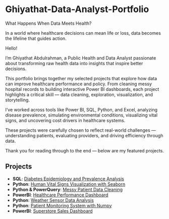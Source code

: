# Ghiyathat-Data-Analyst-Portfolio

What Happens When Data Meets Health?

In a world where healthcare decisions can mean life or loss, data becomes the lifeline that guides action.

Hello!

I’m Ghiyathat Abdulrahman, a Public Health and Data Analyst passionate about transforming raw health data into insights that inspire better decisions.

This portfolio brings together my selected projects that explore how data can improve healthcare performance and policy. From cleaning messy hospital records to building interactive Power BI dashboards, each project highlights a critical skill — data cleaning, exploration, visualization, and storytelling.

I’ve worked across tools like Power BI, SQL, Python, and Excel, analyzing disease prevalence, simulating environmental conditions, visualizing vital signs, and uncovering cost drivers in healthcare systems.

These projects were carefully chosen to reflect real-world challenges — understanding patients, evaluating providers, and driving efficiency through data.

Thank you for reading through to the end — below are my featured projects.

## Projects
- **SQL**: [Diabetes Epidemiology and Prevalence Analysis](https://github.com/Ghiyathat/diabetes-epidemiology-sql)
- **Python**: [Human Vital Signs Visualization with Seaborn](https://github.com/Ghiyathat/Seaborn-Human-Vital-Signs-Visualization)
- **Python & PowerQuery**: [Messy Patient Data Cleaning](https://github.com/Ghiyathat/patient-data-cleaning-portfolio)
- **PowerBI**: [Healthcare Performance Dashboard](https://github.com/Ghiyathat/Healthcare-Performance-Dashboard)
- **Python**: [Weather Sensor Data Analysis](https://github.com/Ghiyathat/Weather-Sensor-Analysis)
- **Python**: [Patient Monitoring System with Numpy](https://github.com/Ghiyathat/Weather-Sensor-Analysis)
- **PowerBI**: [Superstore Sales Dashboard](https://github.com/Ghiyathat/Superstore-Sales-Dashboard)
